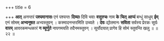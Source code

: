 +++
title = 6

+++
**आत्** अनन्तरं **पश्यमानासः** एनं पश्यन्तः **दिव्याः** दिवि भवाः **वसुरुचः** नाम **के** **चित्** **आप्यं** बन्धुं साधुम् **ईम्** एनं सोमम् **अभ्यनूषत** अभ्यस्तुवन् । कस्मादनन्तरमिति उच्यते । **देवः** द्योतमानः **सविता** सर्वस्य प्रेरकः सूर्यः **वारम्** आवरकमन्धकारं **न** **व्यूर्णुते** नापगमयति तदैनमस्तुवन् । सूर्योदयात् प्रागेव हि सोमं स्तुवन्ति खलु ॥ ॥ २२ ॥